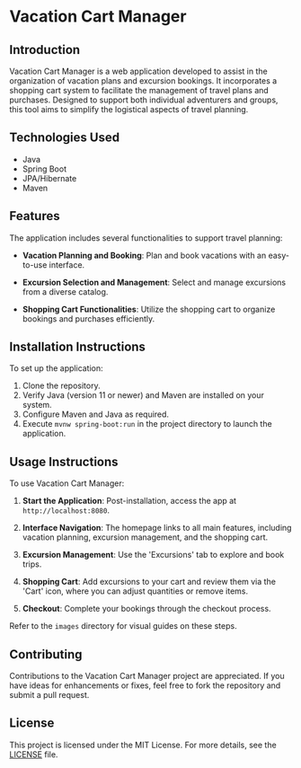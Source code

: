 # Vacation Cart Manager

## Introduction

Vacation Cart Manager is a web application developed to assist in the organization of vacation plans and excursion bookings. It incorporates a shopping cart system to facilitate the management of travel plans and purchases. Designed to support both individual adventurers and groups, this tool aims to simplify the logistical aspects of travel planning.

## Technologies Used

- Java
- Spring Boot
- JPA/Hibernate
- Maven

## Features

The application includes several functionalities to support travel planning:

- **Vacation Planning and Booking**: Plan and book vacations with an easy-to-use interface.
  
- **Excursion Selection and Management**: Select and manage excursions from a diverse catalog.

- **Shopping Cart Functionalities**: Utilize the shopping cart to organize bookings and purchases efficiently.

## Installation Instructions

To set up the application:

1. Clone the repository.
2. Verify Java (version 11 or newer) and Maven are installed on your system.
3. Configure Maven and Java as required.
4. Execute `mvnw spring-boot:run` in the project directory to launch the application.

## Usage Instructions

To use Vacation Cart Manager:

1. **Start the Application**: Post-installation, access the app at `http://localhost:8080`.

2. **Interface Navigation**: The homepage links to all main features, including vacation planning, excursion management, and the shopping cart.

3. **Excursion Management**: Use the 'Excursions' tab to explore and book trips.

4. **Shopping Cart**: Add excursions to your cart and review them via the 'Cart' icon, where you can adjust quantities or remove items.

5. **Checkout**: Complete your bookings through the checkout process.

Refer to the `images` directory for visual guides on these steps.

## Contributing

Contributions to the Vacation Cart Manager project are appreciated. If you have ideas for enhancements or fixes, feel free to fork the repository and submit a pull request.

## License

This project is licensed under the MIT License. For more details, see the [LICENSE](LICENSE) file.
